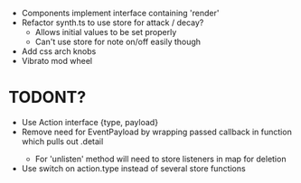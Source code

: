 - Components implement interface containing 'render'
- Refactor synth.ts to use store for attack / decay?
  - Allows initial values to be set properly
  - Can't use store for note on/off easily though
- Add css arch knobs
- Vibrato mod wheel

# TODONT?
- Use Action interface {type, payload}
- Remove need for EventPayload<T> by wrapping passed callback in function which
  pulls out .detail
  - For 'unlisten' method will need to store listeners in map for deletion
- Use switch on action.type instead of several store functions
